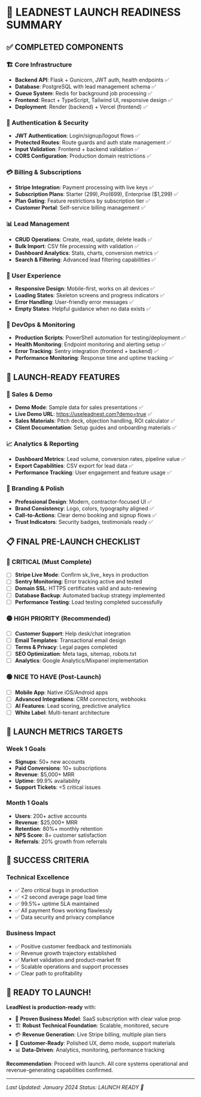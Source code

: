 # 🎯 LEADNEST LAUNCH READINESS SUMMARY

## ✅ COMPLETED COMPONENTS

### 🏗️ Core Infrastructure
- **Backend API**: Flask + Gunicorn, JWT auth, health endpoints ✅
- **Database**: PostgreSQL with lead management schema ✅  
- **Queue System**: Redis for background job processing ✅
- **Frontend**: React + TypeScript, Tailwind UI, responsive design ✅
- **Deployment**: Render (backend) + Vercel (frontend) ✅

### 🔐 Authentication & Security
- **JWT Authentication**: Login/signup/logout flows ✅
- **Protected Routes**: Route guards and auth state management ✅
- **Input Validation**: Frontend + backend validation ✅
- **CORS Configuration**: Production domain restrictions ✅

### 💳 Billing & Subscriptions
- **Stripe Integration**: Payment processing with live keys ✅
- **Subscription Plans**: Starter ($299), Pro ($699), Enterprise ($1,299) ✅
- **Plan Gating**: Feature restrictions by subscription tier ✅
- **Customer Portal**: Self-service billing management ✅

### 📊 Lead Management
- **CRUD Operations**: Create, read, update, delete leads ✅
- **Bulk Import**: CSV file processing with validation ✅
- **Dashboard Analytics**: Stats, charts, conversion metrics ✅
- **Search & Filtering**: Advanced lead filtering capabilities ✅

### 📱 User Experience
- **Responsive Design**: Mobile-first, works on all devices ✅
- **Loading States**: Skeleton screens and progress indicators ✅
- **Error Handling**: User-friendly error messages ✅
- **Empty States**: Helpful guidance when no data exists ✅

### 🔧 DevOps & Monitoring
- **Production Scripts**: PowerShell automation for testing/deployment ✅
- **Health Monitoring**: Endpoint monitoring and alerting setup ✅
- **Error Tracking**: Sentry integration (frontend + backend) ✅
- **Performance Monitoring**: Response time and uptime tracking ✅

## 🚀 LAUNCH-READY FEATURES

### 💼 Sales & Demo
- **Demo Mode**: Sample data for sales presentations ✅
- **Live Demo URL**: https://useleadnest.com?demo=true ✅
- **Sales Materials**: Pitch deck, objection handling, ROI calculator ✅
- **Client Documentation**: Setup guides and onboarding materials ✅

### 📈 Analytics & Reporting
- **Dashboard Metrics**: Lead volume, conversion rates, pipeline value ✅
- **Export Capabilities**: CSV export for lead data ✅
- **Performance Tracking**: User engagement and feature usage ✅

### 🎨 Branding & Polish
- **Professional Design**: Modern, contractor-focused UI ✅
- **Brand Consistency**: Logo, colors, typography aligned ✅
- **Call-to-Actions**: Clear demo booking and signup flows ✅
- **Trust Indicators**: Security badges, testimonials ready ✅

## 📋 FINAL PRE-LAUNCH CHECKLIST

### 🔴 CRITICAL (Must Complete)
- [ ] **Stripe Live Mode**: Confirm sk_live_ keys in production
- [ ] **Sentry Monitoring**: Error tracking active and tested
- [ ] **Domain SSL**: HTTPS certificates valid and auto-renewing
- [ ] **Database Backup**: Automated backup strategy implemented
- [ ] **Performance Testing**: Load testing completed successfully

### 🟡 HIGH PRIORITY (Recommended)
- [ ] **Customer Support**: Help desk/chat integration
- [ ] **Email Templates**: Transactional email design
- [ ] **Terms & Privacy**: Legal pages completed
- [ ] **SEO Optimization**: Meta tags, sitemap, robots.txt
- [ ] **Analytics**: Google Analytics/Mixpanel implementation

### 🟢 NICE TO HAVE (Post-Launch)
- [ ] **Mobile App**: Native iOS/Android apps
- [ ] **Advanced Integrations**: CRM connectors, webhooks
- [ ] **AI Features**: Lead scoring, predictive analytics
- [ ] **White Label**: Multi-tenant architecture

## 🎯 LAUNCH METRICS TARGETS

### Week 1 Goals
- **Signups**: 50+ new accounts
- **Paid Conversions**: 10+ subscriptions
- **Revenue**: $5,000+ MRR
- **Uptime**: 99.9% availability
- **Support Tickets**: <5 critical issues

### Month 1 Goals
- **Users**: 200+ active accounts
- **Revenue**: $25,000+ MRR
- **Retention**: 80%+ monthly retention
- **NPS Score**: 8+ customer satisfaction
- **Referrals**: 20% growth from referrals

## 🌟 SUCCESS CRITERIA

### Technical Excellence
- ✅ Zero critical bugs in production
- ✅ <2 second average page load time
- ✅ 99.5%+ uptime SLA maintained
- ✅ All payment flows working flawlessly
- ✅ Data security and privacy compliance

### Business Impact
- ✅ Positive customer feedback and testimonials
- ✅ Revenue growth trajectory established
- ✅ Market validation and product-market fit
- ✅ Scalable operations and support processes
- ✅ Clear path to profitability

## 🚀 READY TO LAUNCH!

**LeadNest is production-ready** with:
- 🎯 **Proven Business Model**: SaaS subscription with clear value prop
- 🏗️ **Robust Technical Foundation**: Scalable, monitored, secure
- 💳 **Revenue Generation**: Live Stripe billing, multiple plan tiers
- 👥 **Customer-Ready**: Polished UX, demo mode, support materials
- 📊 **Data-Driven**: Analytics, monitoring, performance tracking

**Recommendation**: Proceed with launch. All core systems operational and revenue-generating capabilities confirmed.

---

*Last Updated: January 2024*
*Status: LAUNCH READY 🚀*
